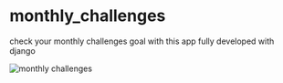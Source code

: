 ﻿# monthly_challenges
check your monthly challenges goal with this app fully developed with django


![monthly challenges](https://user-images.githubusercontent.com/8845981/205470147-1d1ae704-f405-4e71-bd0e-be865352c286.gif)
